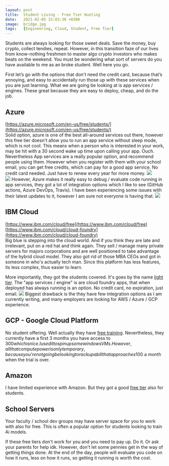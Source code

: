 ```yaml
---
layout: post
title:  Student Living - Free Tier Hunting
date:   2021-02-05 15:03:30 +0300
image:  bridge.jpg
tags:   [Engineering, Cloud, Student, Free Tier]
---
```


Students are always looking for those sweet deals. Save the money, buy crypto, collect tendies, repeat.  However, in this transition faze of our lives from know-nothing freshmen to master algo crypto investors who makes beats on the weekend. You must be wondering what sort of servers do you have available to me as  an broke student. Well here you go.

First let’s go with the options that don't need the credit card, because that’s annoying, and easy to accidentally run those up with these services when you are just learning. What we are going be looking at is app services / engines. These great because they are easy to deploy, cheap, and do the job. 

## Azure
[https://azure.microsoft.com/en-us/free/students/](https://azure.microsoft.com/en-us/free/students/)  
Solid option, azure is one of the best all-around services out there, however this free tier doesn't allow you to run an app service without sleep mode, which is not cool. This means when a person who is interested in your work, may be hit with a 30 second wake up time upon calling your app. Ouch. Nevertheless App services are a really popular option, and recommend people using them.
However when you register with them with your school email, you can get free credits, which can pay for a  good app service. No credit card needed. Just have to renew every year for more money. 
![]({{site.baseurl}}/img/posts/azurestudents.png)   
![]({{site.baseurl}}/img/posts/azurestudents.png) 
However, Azure makes it really easy to debug / evaluate code running in app services, they got a lot of integration options which I like to see (GitHub actions, Azure DevOps, Travis). I have been experiencing some issues with their latest updates to it, however I am sure not everyone is having that. 
![]({{site.baseurl}}/img/posts/azurepreview.png) 

## IBM Cloud
[https://www.ibm.com/cloud/free](https://www.ibm.com/cloud/free)  
[https://www.ibm.com/cloud/cloud-foundry](https://www.ibm.com/cloud/cloud-foundry)     
Big blue is stepping into the cloud world. And if you think they are late and irrelevant, put on a red hat and think again. They sell / manage many private servers for majors corporations and are well positioned to take advantage of the hybrid cloud model. They also got rid of those MBA CEOs and got in someone in who's actually tech man. Since this platform has less features, its less complex, thus easier to learn.

More importantly, they got the students covered. It's goes by the name [light tier](https://www.ibm.com/cloud/cloud-foundry#section-heading-2). The "app services / engine" is are cloud foundry apps, that when deployed has always running is an option. No credit card, no expiration, just email.
![]({{site.baseurl}}/img/posts/ibmpricing2.png) 
Biggest drawback is the they have few integration options as I am currently writing, and many employers are looking for AWS / Azure / GCP experience. 

## GCP - Google Cloud Platform
No student offering. Well actually they have [free training](https://edu.google.com/programs/students/training-benefits/?modal_active=none). Nevertheless, they currently have a first 3 months you have access to $300 which is nice. I used it to spin up some windowsVMs. However, all that compute power is only temporary, because you’re not going be looking to rack up a bill that approaches 100$ a month when the trial is over.

## Amazon
I have limited experience with Amazon. But they got a good [free tier](https://aws.amazon.com/free/?nc2=h_ql_pr_ft&all-free-tier.sort-by=item.additionalFields.SortRank&all-free-tier.sort-order=asc) also for students. 

## School Servers
Your faculty / school dev groups may have server space for you to work with also for free. This is often a popular option for students looking to train Ai models.

If these free tiers don't work for you and you need to pay up. Do it. Or ask your parents for help idk. However, don't let some pennies get in the way of getting things done. At the end of the day, people will evaluate you code on how it runs, less on how it runs, so getting it running is worth the cost. 
